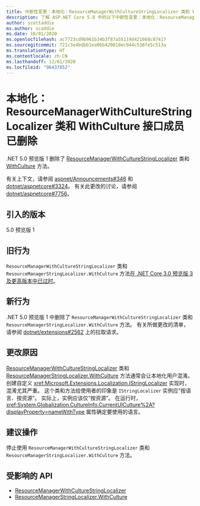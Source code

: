 ```yaml
---
title: 中断性变更：本地化：ResourceManagerWithCultureStringLocalizer 类和 WithCulture 接口成员已删除
description: 了解 ASP.NET Core 5.0 中的以下中断性变更：本地化：ResourceManagerWithCultureStringLocalizer 类和 WithCulture 接口成员已删除
author: scottaddie
ms.author: scaddie
ms.date: 10/01/2020
ms.openlocfilehash: ac7723cd9b961b34b3f87a55119d421668c87417
ms.sourcegitcommit: 721c3e4bdbb1ea0bb420818ec944c538fe5c513a
ms.translationtype: HT
ms.contentlocale: zh-CN
ms.lasthandoff: 12/01/2020
ms.locfileid: "96437852"
---
```

# <a name="localization-resourcemanagerwithculturestringlocalizer-class-and-withculture-interface-member-removed"></a>本地化：ResourceManagerWithCultureStringLocalizer 类和 WithCulture 接口成员已删除

.NET 5.0 预览版 1 删除了 [ResourceManagerWithCultureStringLocalizer](/dotnet/api/microsoft.extensions.localization.resourcemanagerwithculturestringlocalizer?view=dotnet-plat-ext-3.1) 类和 [WithCulture](/dotnet/api/microsoft.extensions.localization.resourcemanagerstringlocalizer.withculture?view=dotnet-plat-ext-3.1) 方法。

有关上下文，请参阅 [aspnet/Announcements#346](https://github.com/aspnet/Announcements/issues/346) 和 [dotnet/aspnetcore#3324](https://github.com/dotnet/aspnetcore/issues/3324)。 有关此更改的讨论，请参阅 [dotnet/aspnetcore#7756](https://github.com/dotnet/aspnetcore/issues/7756)。

## <a name="version-introduced"></a>引入的版本

5.0 预览版 1

## <a name="old-behavior"></a>旧行为

`ResourceManagerWithCultureStringLocalizer` 类和 `ResourceManagerStringLocalizer.WithCulture` 方法[在 .NET Core 3.0 预览版 3 及更高版本中已过时](../../3.0.md#localization-resourcemanagerwithculturestringlocalizer-and-withculture-marked-obsolete)。

## <a name="new-behavior"></a>新行为

.NET 5.0 预览版 1 中删除了 `ResourceManagerWithCultureStringLocalizer` 类和 `ResourceManagerStringLocalizer.WithCulture` 方法。 有关所做更改的清单，请参阅 [dotnet/extensions#2562](https://github.com/dotnet/extensions/pull/2562/files) 上的拉取请求。

## <a name="reason-for-change"></a>更改原因

[ResourceManagerWithCultureStringLocalizer](/dotnet/api/microsoft.extensions.localization.resourcemanagerwithculturestringlocalizer?view=dotnet-plat-ext-3.1) 类和 [ResourceManagerStringLocalizer.WithCulture](/dotnet/api/microsoft.extensions.localization.resourcemanagerstringlocalizer.withculture?view=dotnet-plat-ext-3.1) 方法通常会让本地化用户混淆。 创建自定义 <xref:Microsoft.Extensions.Localization.IStringLocalizer> 实现时，混淆尤其严重。 这个类和方法给使用者的印象是 `IStringLocalizer` 实例应“按语言、按资源”。 实际上，实例应该仅“按资源”。 在运行时，<xref:System.Globalization.CultureInfo.CurrentUICulture%2A?displayProperty=nameWithType> 属性确定要使用的语言。

## <a name="recommended-action"></a>建议操作

停止使用 `ResourceManagerWithCultureStringLocalizer` 类和 `ResourceManagerStringLocalizer.WithCulture` 方法。

## <a name="affected-apis"></a>受影响的 API

- [ResourceManagerWithCultureStringLocalizer](/dotnet/api/microsoft.extensions.localization.resourcemanagerwithculturestringlocalizer?view=dotnet-plat-ext-3.1)
- [ResourceManagerStringLocalizer.WithCulture](/dotnet/api/microsoft.extensions.localization.resourcemanagerstringlocalizer.withculture?view=dotnet-plat-ext-3.1)

<!--

### Category

ASP.NET Core

### Affected APIs

- `T:Microsoft.Extensions.Localization.ResourceManagerWithCultureStringLocalizer`
- `Overload:Microsoft.Extensions.Localization.ResourceManagerStringLocalizer.WithCulture`

-->
